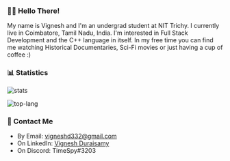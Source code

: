 <!--Links-->
[stats]: https://github-readme-stats.vercel.app/api?username=vigneshd332&include_all_commits=true&count_private=true&show_icons=true&title_color=3498db&bg_color=ffffff00&text_color=718096
[top-lang]: https://github-readme-stats.vercel.app/api/top-langs?username=vigneshd332&layout=compact&langs_count=8&title_color=3498db&bg_color=ffffff00&text_color=718096

### 👋🏽 Hello There!
My name is Vignesh and I'm an undergrad student at NIT Trichy. I currently live in Coimbatore, Tamil Nadu, India. I'm interested in Full Stack Development and the C++ language in itself. In my free time you can find me watching Historical Documentaries, Sci-Fi movies or just having a cup of coffee :)

### :bar_chart: Statistics
![stats]

![top-lang]

### :email: Contact Me
* By Email: vigneshd332@gmail.com
* On LinkedIn: [Vignesh Duraisamy](https://www.linkedin.com/in/vduraisamy/)
* On Discord: TimeSpy#3203
